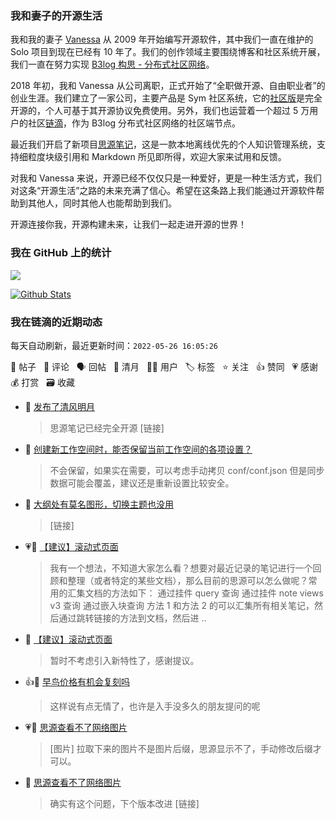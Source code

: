 ### 我和妻子的开源生活

我和我的妻子 [Vanessa](https://github.com/Vanessa219) 从 2009 年开始编写开源软件，其中我们一直在维护的 Solo 项目到现在已经有 10 年了。我们的创作领域主要围绕博客和社区系统开展，我们一直在努力实现 [B3log 构思 - 分布式社区网络](https://ld246.com/article/1546941897596)。

2018 年初，我和 Vanessa 从公司离职，正式开始了“全职做开源、自由职业者”的创业生涯。我们建立了一家公司，主要产品是 Sym 社区系统，它的[社区版](https://github.com/88250/symphony)是完全开源的，个人可基于其开源协议免费使用。另外，我们也运营着一个超过 5 万用户的社区[链滴](https://ld246.com)，作为 B3log 分布式社区网络的社区端节点。

最近我们开启了新项目[思源笔记](https://github.com/siyuan-note/siyuan)，这是一款本地离线优先的个人知识管理系统，支持细粒度块级引用和 Markdown 所见即所得，欢迎大家来试用和反馈。

对我和 Vanessa 来说，开源已经不仅仅只是一种爱好，更是一种生活方式，我们对这条“开源生活”之路的未来充满了信心。希望在这条路上我们能通过开源软件帮助到其他人，同时其他人也能帮助到我们。

开源连接你我，开源构建未来，让我们一起走进开源的世界！

### 我在 GitHub 上的统计

<a title="Hits" target="_blank" href="https://github.com/88250/88250"><img src="https://hits.b3log.org/88250/88250.svg"></a>

[![Github Stats](https://github-readme-stats.vercel.app/api?username=88250&theme=tokyonight&show_icons=true)](https://github.com/88250)

<!--events start -->

### 我在链滴的近期动态

每天自动刷新，最近更新时间：`2022-05-26 16:05:26`

📝 帖子 &nbsp; 💬 评论 &nbsp; 🗣 回帖 &nbsp; 🌙 清月 &nbsp; 👨‍💻 用户 &nbsp; 🏷️ 标签 &nbsp; ⭐️ 关注 &nbsp; 👍 赞同 &nbsp; 💗 感谢 &nbsp; 💰 打赏 &nbsp; 🗃 收藏

* 🌙 [发布了清风明月](https://ld246.com/member/88250/breezemoons/1653549900399)

  > 思源笔记已经完全开源 [链接]
* 💬 [创建新工作空间时，能否保留当前工作空间的各项设置？](https://ld246.com/article/1653548821407/comment/1653548876619#comments)

  > 不会保留，如果实在需要，可以考虑手动拷贝 conf/conf.json 但是同步数据可能会覆盖，建议还是重新设置比较安全。
* 💬 [大纲处有莫名图形，切换主题也没用](https://ld246.com/article/1653539893440/comment/1653544502135#comments)

  > [链接]
* 💗📝 [【建议】滚动式页面](https://ld246.com/article/1652980581926)

  > 我有一个想法，不知道大家怎么看？想要对最近记录的笔记进行一个回顾和整理（或者特定的某些文档），那么目前的思源可以怎么做呢？常用的汇集文档的方法如下： 通过挂件 query 查询 通过挂件 note views v3 查询 通过嵌入块查询 方法 1 和方法 2 的可以汇集所有相关笔记，然后通过跳转链接的方法到文档，然后进 ..
* 💬 [【建议】滚动式页面](https://ld246.com/article/1652980581926/comment/1653543943346#comments)

  > 暂时不考虑引入新特性了，感谢提议。
* 👍💬 [早鸟价格有机会复刻吗](https://ld246.com/article/1653500927868/comment/1653539189755#comments)

  > 这样说有点无情了，也许是入手没多久的朋友提问的呢
* 💗💬 [思源查看不了网络图片](https://ld246.com/article/1653530651514/comment/1653532615455#comments)

  > [图片] 拉取下来的图片不是图片后缀，思源显示不了，手动修改后缀才可以。
* 💬 [思源查看不了网络图片](https://ld246.com/article/1653530651514/comment/1653532654768#comments)

  > 确实有这个问题，下个版本改进 [链接]


<!--events end -->

